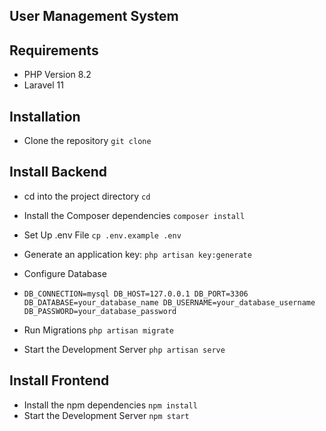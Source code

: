 
## User Management System 

## Requirements
- PHP Version  8.2 
- Laravel 11


## Installation

-  Clone the repository `git clone `

## Install Backend

- cd into the project directory `cd  `
- Install the Composer dependencies `composer install`
- Set Up .env File `cp .env.example .env`
- Generate an application key: `php artisan key:generate`
- Configure Database
- `DB_CONNECTION=mysql
  DB_HOST=127.0.0.1
  DB_PORT=3306
  DB_DATABASE=your_database_name
  DB_USERNAME=your_database_username
  DB_PASSWORD=your_database_password`

-   Run Migrations `php artisan migrate`
-   Start the Development Server `php artisan serve`



## Install Frontend
- Install the npm dependencies `npm install`
- Start the Development Server `npm start`





  


